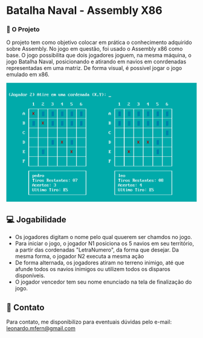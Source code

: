 # Batalha Naval - Assembly X86

### 📝 O Projeto

O projeto tem como objetivo colocar em prática o conhecimento adquirido sobre Assembly. No jogo em questão, foi usado o Assembly x86 como base.
O jogo possibilita que dois jogadores joguem, na mesma máquina, o jogo Batalha Naval, posicionando e atirando em navios em conrdenadas representadas em uma matriz.
De forma visual, é possivel jogar o jogo emulado em x86. 


<img src="gameScreen.png" alt="Jogo em execução">


## 💻 Jogabilidade

- Os jogadores digitam o nome pelo qual quuerem ser chamdos no jogo.
- Para iniciar o jogo, o jogador N1 posiciona os 5 navios em seu território, a partir das cordenadas "LetraNumero", da forma que desejar. Da mesma forma, o jogador N2 executa a mesma ação
- De forma alternada, os jogadores atiram no terreno inimigo, até que afunde todos os navios inimigos ou utilizem todos os disparos disponíveis.
- O jogador vencedor tem seu nome enunciado na tela de finalização do jogo.




## 🤝 Contato

Para contato, me disponibilizo para eventuais dúvidas pelo e-mail:
leonardo.mfern@gmail.com
